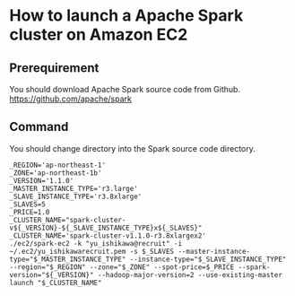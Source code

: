 # How to launch a Apache Spark cluster on Amazon EC2

## Prerequirement

You should download Apache Spark source code from Github.
https://github.com/apache/spark

## Command

You should change directory into the Spark source code directory.

```
_REGION='ap-northeast-1'
_ZONE='ap-northeast-1b'
_VERSION='1.1.0'
_MASTER_INSTANCE_TYPE='r3.large'
_SLAVE_INSTANCE_TYPE='r3.8xlarge'
_SLAVES=5
_PRICE=1.0
_CLUSTER_NAME="spark-cluster-v${_VERSION}-${_SLAVE_INSTANCE_TYPE}x${_SLAVES}"
_CLUSTER_NAME='spark-cluster-v1.1.0-r3.8xlargex2'
./ec2/spark-ec2 -k "yu_ishikawa@recruit" -i ~/.ec2/yu_ishikawarecruit.pem -s $_SLAVES --master-instance-type="$_MASTER_INSTANCE_TYPE" --instance-type="$_SLAVE_INSTANCE_TYPE" --region="$_REGION" --zone="$_ZONE" --spot-price=$_PRICE --spark-version="${_VERSION}" --hadoop-major-version=2 --use-existing-master launch "$_CLUSTER_NAME"
```

